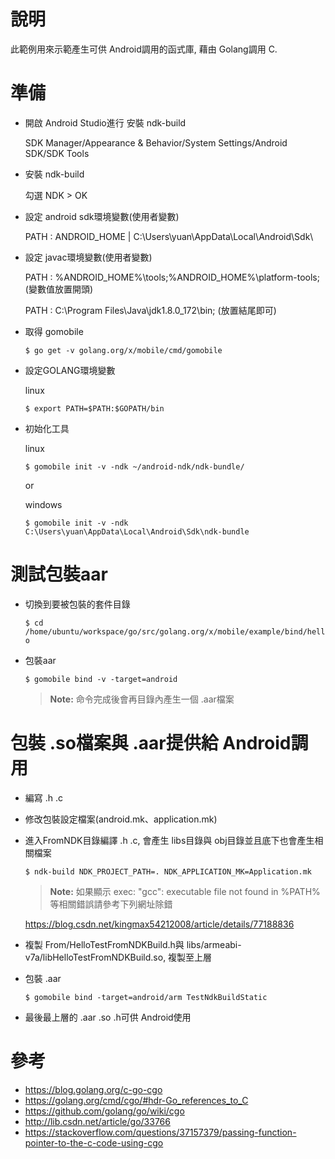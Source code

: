 # 說明



此範例用來示範產生可供 Android調用的函式庫, 藉由 Golang調用 C.



# 準備

  

- 開啟 Android Studio進行 安裝 ndk-build

    SDK Manager/Appearance & Behavior/System Settings/Android SDK/SDK Tools

  

- 安裝 ndk-build

    勾選 NDK > OK

  

- 設定 android sdk環境變數(使用者變數)

    PATH : ANDROID_HOME | C:\Users\yuan\AppData\Local\Android\Sdk\

  

- 設定 javac環境變數(使用者變數)

    PATH : %ANDROID_HOME%\tools\;%ANDROID_HOME%\platform-tools\; (變數值放置開頭)

    PATH : C:\Program Files\Java\jdk1.8.0_172\bin; (放置結尾即可)

  

- 取得 gomobile

    ```$ go get -v golang.org/x/mobile/cmd/gomobile```

  

- 設定GOLANG環境變數

    linux

    ```$ export PATH=$PATH:$GOPATH/bin```

  

- 初始化工具

    linux

    ```$ gomobile init -v -ndk ~/android-ndk/ndk-bundle/```

    or

    windows

    ```$ gomobile init -v -ndk C:\Users\yuan\AppData\Local\Android\Sdk\ndk-bundle```

# 測試包裝aar

- 切換到要被包裝的套件目錄

    ```$ cd /home/ubuntu/workspace/go/src/golang.org/x/mobile/example/bind/hello```

  

- 包裝aar

    ```$ gomobile bind -v -target=android```

    >  **Note:** 命令完成後會再目錄內產生一個 .aar檔案

# 包裝 .so檔案與 .aar提供給 Android調用

- 編寫 .h .c

- 修改包裝設定檔案(android.mk、application.mk)

- 進入FromNDK目錄編譯 .h .c, 會產生 libs目錄與 obj目錄並且底下也會產生相關檔案

    ```$ ndk-build NDK_PROJECT_PATH=. NDK_APPLICATION_MK=Application.mk```

    >  **Note:** 如果顯示 exec: "gcc": executable file not found in %PATH%等相關錯誤請參考下列網址除錯

    https://blog.csdn.net/kingmax54212008/article/details/77188836

- 複製 From/HelloTestFromNDKBuild.h與 libs/armeabi-v7a/libHelloTestFromNDKBuild.so, 複製至上層

- 包裝 .aar

    ```$ gomobile bind -target=android/arm TestNdkBuildStatic```

- 最後最上層的 .aar .so .h可供 Android使用



# 參考
- https://blog.golang.org/c-go-cgo
- https://golang.org/cmd/cgo/#hdr-Go_references_to_C
- https://github.com/golang/go/wiki/cgo
- http://lib.csdn.net/article/go/33766
- https://stackoverflow.com/questions/37157379/passing-function-pointer-to-the-c-code-using-cgo